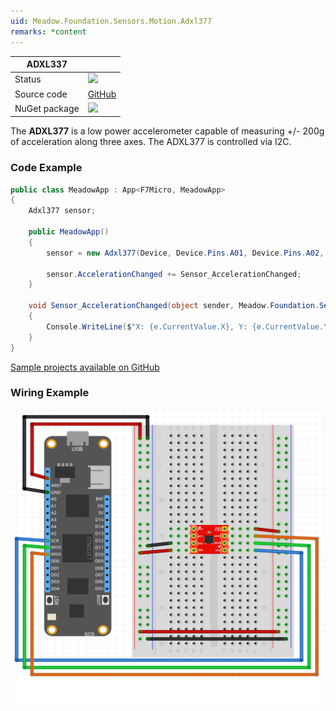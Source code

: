 ```yaml
---
uid: Meadow.Foundation.Sensors.Motion.Adxl377
remarks: *content
---
```


| ADXL337       |             |
|---------------|-------------|
| Status        | <img src="https://img.shields.io/badge/Working-brightgreen" style="width: auto; height: -webkit-fill-available;" /> |
| Source code   | [GitHub](https://github.com/WildernessLabs/Meadow.Foundation/tree/master/Source/Meadow.Foundation.Peripherals/Sensors.Motion.Adxl337) |
| NuGet package | <a href="https://www.nuget.org/packages/Meadow.Foundation.Sensors.Motion.Adxl377/" target="_blank"><img src="https://img.shields.io/nuget/v/Meadow.Foundation.Sensors.Motion.Adxl337.svg?label=Meadow.Foundation.Sensors.Motion.Adxl337" style="width: auto; height: -webkit-fill-available;" /></a> |

The **ADXL377** is a low power accelerometer capable of measuring +/- 200g of acceleration along three axes. The ADXL377 is controlled via I2C.

### Code Example

```csharp
public class MeadowApp : App<F7Micro, MeadowApp>
{
    Adxl377 sensor;

    public MeadowApp()
    {
        sensor = new Adxl377(Device, Device.Pins.A01, Device.Pins.A02, Device.Pins.A03, 500);

        sensor.AccelerationChanged += Sensor_AccelerationChanged;
    }

    void Sensor_AccelerationChanged(object sender, Meadow.Foundation.Sensors.SensorVectorEventArgs e)
    {
        Console.WriteLine($"X: {e.CurrentValue.X}, Y: {e.CurrentValue.Y}, Z: {e.CurrentValue.Z}");
    }
}
```

[Sample projects available on GitHub](https://github.com/WildernessLabs/Meadow.Foundation/tree/master/Source/Meadow.Foundation.Peripherals/Sensors.Motion.Adxl377/Samples/) 

### Wiring Example

![](../../API_Assets/Meadow.Foundation.Sensors.Motion.Adxl377/Adxl377_Fritzing.svg)